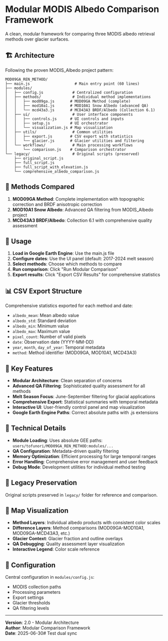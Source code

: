 # Modular MODIS Albedo Comparison Framework

A clean, modular framework for comparing three MODIS albedo retrieval methods over glacier surfaces.

## 🏗️ Architecture

Following the proven MODIS_Albedo project pattern:

```
MOD09GA_REN_METHOD/
├── main.js                    # Main entry point (60 lines)
├── modules/
│   ├── config.js             # Centralized configuration
│   ├── methods/              # Individual method implementations
│   │   ├── mod09ga.js       # MOD09GA Method (complete)
│   │   ├── mod10a1.js       # MOD10A1 Snow Albedo (advanced QA)
│   │   └── mcd43a3.js       # MCD43A3 BRDF/Albedo (Collection 6.1)
│   ├── ui/                   # User interface components
│   │   ├── controls.js      # UI controls and inputs
│   │   ├── setup.js         # UI orchestrator
│   │   └── visualization.js # Map visualization
│   ├── utils/                # Common utilities
│   │   ├── export.js        # CSV export with statistics
│   │   └── glacier.js       # Glacier utilities and filtering
│   └── workflows/            # Main processing workflows
│       └── comparison.js    # Comparison orchestrator
└── legacy/                   # Original scripts (preserved)
    ├── original_script.js
    ├── full_script.js
    ├── full_script_with_elevation.js
    └── comprehensive_albedo_comparison.js
```

## 🔬 Methods Compared

1. **MOD09GA Method**: Complete implementation with topographic correction and BRDF anisotropic correction
2. **MOD10A1 Snow Albedo**: Advanced QA filtering from MODIS_Albedo project  
3. **MCD43A3 BRDF/Albedo**: Collection 6.1 with comprehensive quality assessment

## 🚀 Usage

1. **Load in Google Earth Engine**: Use the main.js file
2. **Configure dates**: Use the UI panel (default: 2017-2024 melt season)
3. **Select methods**: Choose which methods to compare
4. **Run comparison**: Click "Run Modular Comparison"
5. **Export results**: Click "Export CSV Results" for comprehensive statistics

## 📊 CSV Export Structure

Comprehensive statistics exported for each method and date:
- `albedo_mean`: Mean albedo value
- `albedo_std`: Standard deviation
- `albedo_min`: Minimum value
- `albedo_max`: Maximum value  
- `pixel_count`: Number of valid pixels
- `date`: Observation date (YYYY-MM-DD)
- `year`, `month`, `day_of_year`: Temporal metadata
- `method`: Method identifier (MOD09GA, MOD10A1, MCD43A3)

## 🎯 Key Features

- **Modular Architecture**: Clean separation of concerns
- **Advanced QA Filtering**: Sophisticated quality assessment for all methods
- **Melt Season Focus**: June-September filtering for glacial applications
- **Comprehensive Export**: Statistical summaries with temporal metadata
- **Interactive UI**: User-friendly control panel and map visualization
- **Google Earth Engine Paths**: Correct absolute paths with .js extensions

## 🔧 Technical Details

- **Module Loading**: Uses absolute GEE paths: `users/tofunori/MOD09GA_REN_METHOD:modules/...`  
- **QA Configuration**: Metadata-driven quality filtering
- **Memory Optimization**: Efficient processing for large temporal ranges
- **Error Handling**: Comprehensive error management and user feedback
- **Debug Mode**: Development utilities for individual method testing

## 📁 Legacy Preservation

Original scripts preserved in `legacy/` folder for reference and comparison.

## 🎨 Map Visualization

- **Method Layers**: Individual albedo products with consistent color scales
- **Difference Layers**: Method comparisons (MOD09GA-MOD10A1, MOD09GA-MCD43A3, etc.)
- **Glacier Context**: Glacier fraction and outline overlays
- **QA Debugging**: Quality assessment layer visualization
- **Interactive Legend**: Color scale reference

## 💾 Configuration

Central configuration in `modules/config.js`:
- MODIS collection paths
- Processing parameters  
- Export settings
- Glacier thresholds
- QA filtering levels

---

**Version**: 2.0 - Modular Architecture  
**Author**: Modular Comparison Framework  
**Date**: 2025-06-30# Test dual sync
